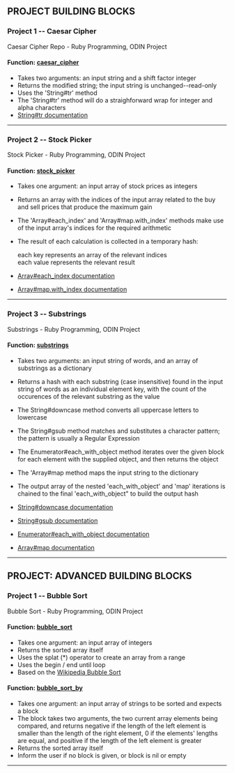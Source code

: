 ## PROJECT BUILDING BLOCKS

### Project 1 -- Caesar Cipher
Caesar Cipher Repo - Ruby Programming, ODIN Project

#### Function: [caesar_cipher](https://github.com/turbopro/CaesarCipher/blob/master/caesar_cipher.rb "caesar_cipher.rb file") 

- Takes two arguments: an input string and a shift factor integer
- Returns the modified string; the input string is unchanged--read-only
- Uses the 'String#tr' method
- The 'String#tr' method will do a straighforward wrap for integer and alpha characters
- [String#tr documentation](https://ruby-doc.org/core-2.4.0/String.html#method-i-tr "Ruby Doc Page")

----

### Project 2 -- Stock Picker
Stock Picker - Ruby Programming, ODIN Project

#### Function: [stock_picker](https://github.com/turbopro/ProjectBuildingBlocks/blob/master/stock_picker.rb "stock_picker.rb file") 

- Takes one argument: an input array of stock prices as integers
- Returns an array with the indices of the input array related to the buy and sell prices that produce the maximum gain
- The 'Array#each_index' and 'Array#map.with_index' methods make use of the input array's indices for the required arithmetic
- The result of each calculation is collected in a temporary hash:

   each key represents an array of the relevant indices  
   each value represents the relevant result
- [Array#each_index documentation](https://ruby-doc.org/core-2.4.0/Array.html#method-i-each_index "Ruby Doc Page")
- [Array#map.with_index documentation](https://ruby-doc.org/core-2.4.0/Array.html#method-i-map "Ruby Doc Page")

----

### Project 3 -- Substrings
Substrings - Ruby Programming, ODIN Project

#### Function: [substrings](https://github.com/turbopro/ProjectBuildingBlocks/blob/master/substrings.rb "substrings.rb file") 

- Takes two arguments: an input string of words, and an array of substrings as a dictionary
- Returns a hash with each substring (case insensitive) found in the input string of words as an individual element key, with the count of the occurences of the relevant substring as the value
- The String#downcase method converts all uppercase letters to lowercase
- The String#gsub method matches and substitutes a character pattern; the pattern is usually a Regular Expression
- The Enumerator#each_with_object method iterates over the given block for each element with the supplied object, and then returns the object 
- The 'Array#map method maps the input string to the dictionary  
- The output array of the nested 'each_with_object' and 'map' iterations is chained to the final 'each_with_object" to build the output hash

- [String#downcase documentation](https://ruby-doc.org/core-2.4.0/String.html#method-i-downcase "Ruby Doc Page")
- [String#gsub documentation](https://ruby-doc.org/core-2.4.0/String.html#method-i-gsub "Ruby Doc Page")
- [Enumerator#each_with_object documentation](https://ruby-doc.org/core-2.4.0/Enumerator.html#method-i-each_with_object "Ruby Doc Page")
- [Array#map documentation](https://ruby-doc.org/core-2.4.0/Array.html#method-i-map "Ruby Doc Page")

----

## PROJECT: ADVANCED BUILDING BLOCKS

### Project 1 -- Bubble Sort
Bubble Sort - Ruby Programming, ODIN Project

#### Function: [bubble_sort](https://github.com/turbopro/ProjectBuildingBlocks/blob/master/bubble_sort.rb "bubble_sort.rb file") 

- Takes one argument: an input array of integers
- Returns the sorted array itself
- Uses the splat (*) operator to create an array from a range
- Uses the begin / end until loop
- Based on the [Wikipedia Bubble Sort](https://en.wikipedia.org/wiki/Bubble_sort "Bubble Sort")


#### Function: [bubble_sort_by](https://github.com/turbopro/ProjectBuildingBlocks/blob/master/bubble_sort.rb "bubble_sort.rb file") 

- Takes one argument: an input array of strings to be sorted and expects a block
- The block takes two arguments, the two current array elements being compared, and returns negative if the length of the left element is smaller than the length of the right element, 0 if the elements' lengths are equal, and positive if the length of the left element is greater
- Returns the sorted array itself
- Inform the user if no block is given, or block is nil or empty

----
